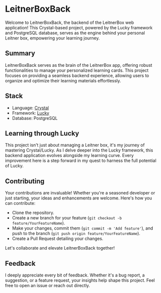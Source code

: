 # LeitnerBoxBack
Welcome to LeitnerBoxBack, the backend of the LeitnerBox web application! This Crystal-based project, powered by the Lucky framework and PostgreSQL database, serves as the engine behind your personal Leitner box, empowering your learning journey.

## Summary
LeitnerBoxBack serves as the brain of the LeitnerBox app, offering robust functionalities to manage your personalized learning cards. This project focuses on providing a seamless backend experience, allowing users to organize and optimize their learning materials effortlessly.

## Stack
- Language: [Crystal](https://crystal-lang.org)
- Framework: [Lucky](https://luckyframework.org)
- Database: PostgreSQL

## Learning through Lucky
This project isn't just about managing a Leitner box, it's my journey of mastering Crystal/Lucky. As I delve deeper into the Lucky framework, this backend application evolves alongside my learning curve. Every improvement here is a step forward in my quest to harness the full potential of Lucky.

## Contributing
Your contributions are invaluable! Whether you're a seasoned developer or just starting, your ideas and enhancements are welcome. Here's how you can contribute:

- Clone the repository.
- Create a new branch for your feature (`git checkout -b feature/YourFeatureName`).
- Make your changes, commit them (`git commit -m 'Add feature'`), and push to the branch (`git push origin feature/YourFeatureName`).
- Create a Pull Request detailing your changes.

Let's collaborate and elevate LeitnerBoxBack together!

## Feedback
I deeply appreciate every bit of feedback. Whether it's a bug report, a suggestion, or a feature request, your insights help shape this project. Feel free to open an issue or reach out directly.

